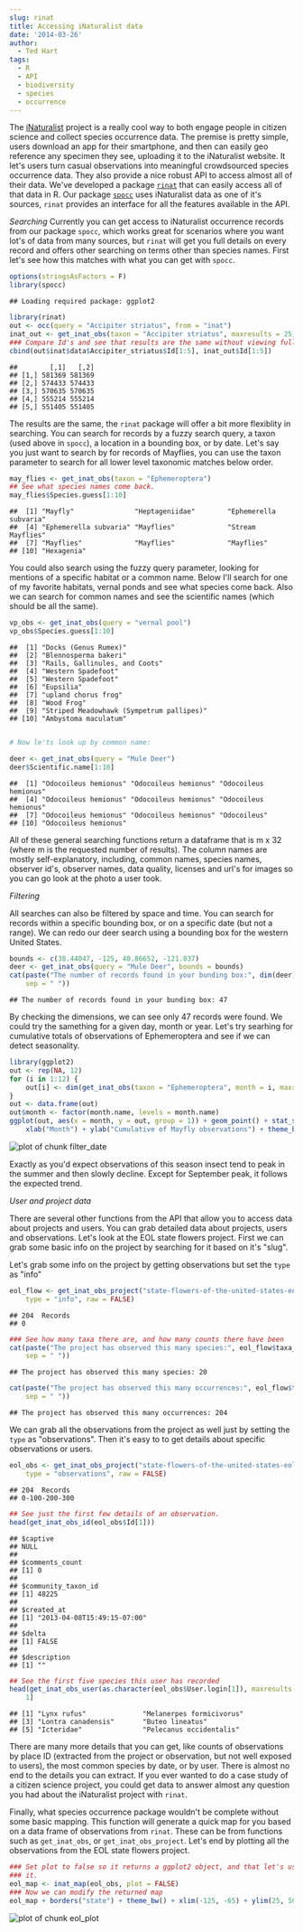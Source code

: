 ```yaml
---
slug: rinat
title: Accessing iNaturalist data
date: '2014-03-26'
author:
  - Ted Hart
tags:
  - R
  - API
  - biodiversity
  - species
  - occurrence
---
```


The [iNaturalist](https://www.inaturalist.org/) project is a really cool way to both engage people in citizen science and collect species occurrence data.  The premise is pretty simple, users download an app for their smartphone, and then can easily geo reference any specimen they see, uploading it to the iNaturalist website.  It let's users turn casual observations into meaningful crowdsourced species occurrence data. They also provide a nice robust API to access almost all of their data.  We've developed a package [`rinat`](https://github.com/ropensci/rinat) that can easily access all of that data in R.  Our package [`spocc`](https://github.com/ropensci/spocc) uses iNaturalist data as one of it's sources, `rinat` provides an interface for all the features available in the API.

*Searching*
Currently you can get access to iNaturalist occurrence records from our package `spocc`, which works great for scenarios where you want lot's of data from many sources, but `rinat` will get you full details on every record and offers other searching on terms other than species names. First let's see how this matches with what you can get with `spocc`.


```r
options(stringsAsFactors = F)
library(spocc)
```

```
## Loading required package: ggplot2
```

```r
library(rinat)
out <- occ(query = "Accipiter striatus", from = "inat")
inat_out <- get_inat_obs(taxon = "Accipiter striatus", maxresults = 25)
### Compare Id's and see that results are the same without viewing full tables
cbind(out$inat$data$Accipiter_striatus$Id[1:5], inat_out$Id[1:5])
```

```
##        [,1]   [,2]
## [1,] 581369 581369
## [2,] 574433 574433
## [3,] 570635 570635
## [4,] 555214 555214
## [5,] 551405 551405
```


The results are the same, the `rinat` package will offer a bit more flexiblity in searching.  You can search for records by a fuzzy search query, a taxon (used above in `spocc`), a location in a bounding box, or by date.  Let's say you just want to search by for records of Mayflies, you can use the taxon parameter to search for all lower level taxonomic matches below order.


```r
may_flies <- get_inat_obs(taxon = "Ephemeroptera")
## See what species names come back.
may_flies$Species.guess[1:10]
```

```
##  [1] "Mayfly"               "Heptageniidae"        "Ephemerella subvaria"
##  [4] "Ephemerella subvaria" "Mayflies"             "Stream Mayflies"
##  [7] "Mayflies"             "Mayflies"             "Mayflies"
## [10] "Hexagenia"
```


You could also search using the fuzzy query parameter, looking for mentions of a specific habitat or a common name. Below I'll search for one of my favorite habitats, vernal ponds and see what species come back.  Also we can search for common names and see the scientific names (which should be all the same).


```r
vp_obs <- get_inat_obs(query = "vernal pool")
vp_obs$Species.guess[1:10]
```

```
##  [1] "Docks (Genus Rumex)"
##  [2] "Blennosperma bakeri"
##  [3] "Rails, Gallinules, and Coots"
##  [4] "Western Spadefoot"
##  [5] "Western Spadefoot"
##  [6] "Eupsilia"
##  [7] "upland chorus frog"
##  [8] "Wood Frog"
##  [9] "Striped Meadowhawk (Sympetrum pallipes)"
## [10] "Ambystoma maculatum"
```

```r

# Now le'ts look up by common name:

deer <- get_inat_obs(query = "Mule Deer")
deer$Scientific.name[1:10]
```

```
##  [1] "Odocoileus hemionus" "Odocoileus hemionus" "Odocoileus hemionus"
##  [4] "Odocoileus hemionus" "Odocoileus hemionus" "Odocoileus hemionus"
##  [7] "Odocoileus hemionus" "Odocoileus hemionus" "Odocoileus"
## [10] "Odocoileus hemionus"
```



All of these general searching functions return a dataframe that is m x 32 (where m is the requested number of results).  The column names are mostly self-explanatory, including, common names, species names, observer id's, observer names, data quality, licenses and url's for images so you can go look at the photo a user took.


*Filtering*

All searches can also be filtered by space and time.  You can search for records within a specific bounding box, or on a specific date (but not a range).  We can redo our deer search using a bounding box for the western United States.


```r
bounds <- c(38.44047, -125, 40.86652, -121.837)
deer <- get_inat_obs(query = "Mule Deer", bounds = bounds)
cat(paste("The number of records found in your bunding box:", dim(deer)[1],
    sep = " "))
```

```
## The number of records found in your bunding box: 47
```


By checking the dimensions, we can see only 47 records were found.  We could try the samething for a given day, month or year. Let's try searhing for cumulative totals of observations of Ephemeroptera and see if we can detect seasonality.


```r
library(ggplot2)
out <- rep(NA, 12)
for (i in 1:12) {
    out[i] <- dim(get_inat_obs(taxon = "Ephemeroptera", month = i, maxresults = 200))[1]
}
out <- data.frame(out)
out$month <- factor(month.name, levels = month.name)
ggplot(out, aes(x = month, y = out, group = 1)) + geom_point() + stat_smooth(se = FALSE) +
    xlab("Month") + ylab("Cumulative of Mayfly observations") + theme_bw(16)

```
![plot of chunk filter_date](/assets/blog-images/2014-03-26-rinat/filter_date.png)


Exactly as you'd expect observations of this season insect tend to peak in the summer and then slowly decline.  Except for September peak, it follows the expected trend.

*User and project data*

There are several other functions from the API that allow you to access data about projects and users. You can grab detailed data about projects, users and observations.  Let's look at the EOL state flowers project.  First we can grab some basic info on the project by searching for it based on it's "slug".

Let's grab some info on the project by getting observations but set the `type` as "info"


```r
eol_flow <- get_inat_obs_project("state-flowers-of-the-united-states-eol-collection",
    type = "info", raw = FALSE)
```

```
## 204  Records
## 0
```

```r
### See how many taxa there are, and how many counts there have been
cat(paste("The project has observed this many species:", eol_flow$taxa_number,
    sep = " "))
```

```
## The project has observed this many species: 20
```

```r
cat(paste("The project has observed this many occurrences:", eol_flow$taxa_count,
    sep = " "))
```

```
## The project has observed this many occurrences: 204
```


We can grab all the observations from the project as well just by setting the `type` as "observations".  Then it's easy to to get details about specific observations or users.



```r
eol_obs <- get_inat_obs_project("state-flowers-of-the-united-states-eol-collection",
    type = "observations", raw = FALSE)
```

```
## 204  Records
## 0-100-200-300
```

```r
## See just the first few details of an observation.
head(get_inat_obs_id(eol_obs$Id[1]))
```

```
## $captive
## NULL
##
## $comments_count
## [1] 0
##
## $community_taxon_id
## [1] 48225
##
## $created_at
## [1] "2013-04-08T15:49:15-07:00"
##
## $delta
## [1] FALSE
##
## $description
## [1] ""
```

```r
## See the first five species this user has recorded
head(get_inat_obs_user(as.character(eol_obs$User.login[1]), maxresults = 20))[,
    1]
```

```
## [1] "Lynx rufus"              "Melanerpes formicivorus"
## [3] "Lontra canadensis"       "Buteo lineatus"
## [5] "Icteridae"               "Pelecanus occidentalis"
```


There are many more details that you can get, like counts of observations by place ID (extracted from the project or observation, but not well exposed to users), the most common species by date, or by user.  There is almost no end to the details you can extract.  If you ever wanted to do a case study of a citizen science project, you could get data to answer almost any question you had about the iNaturalist project with `rinat`.

Finally, what species occurrence package wouldn't be complete without some basic mapping.  This function will generate a quick map for you based on a data frame of observations from `rinat`. These can be from functions such as `get_inat_obs`, or `get_inat_obs_project`.  Let's end by plotting all the observations from the EOL state flowers project.


```r
### Set plot to false so it returns a ggplot2 object, and that let's us modify
### it.
eol_map <- inat_map(eol_obs, plot = FALSE)
### Now we can modify the returned map
eol_map + borders("state") + theme_bw() + xlim(-125, -65) + ylim(25, 50)

```
![plot of chunk eol_plot](/assets/blog-images/2014-03-26-rinat/eol_plot.png)
